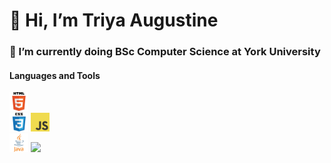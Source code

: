  # 👋 Hi, I’m Triya Augustine
 ### 🌱 I’m currently doing BSc Computer Science at York University
 
  #### Languages and Tools <br/>
  <code><img height = "30" src = "https://raw.githubusercontent.com/github/explore/80688e429a7d4ef2fca1e82350fe8e3517d3494d/topics/html/html.png"> </code>
  <code><img height = "30" src = "https://raw.githubusercontent.com/github/explore/80688e429a7d4ef2fca1e82350fe8e3517d3494d/topics/css/css.png"></code>
  <code><img height = "30" src = "https://raw.githubusercontent.com/github/explore/80688e429a7d4ef2fca1e82350fe8e3517d3494d/topics/javascript/javascript.png"> </code>
  <code><img height = "30" src = "https://raw.githubusercontent.com/github/explore/5b3600551e122a3277c2c5368af2ad5725ffa9a1/topics/java/java.png"></code>
  <code><img height = "30" src = "https://raw.githubusercontent.com/jmnote/z-icons/master/svg/python.svg"></code>
  
 
 


<!--- 👀 I’m interested in ...
- 💞️ I’m looking to collaborate on ...
- 📫 How to reach me ... -->

<!---
triyaaug/triyaaug is a ✨ special ✨ repository because its `README.md` (this file) appears on your GitHub profile.
You can click the Preview link to take a look at your changes.
--->
